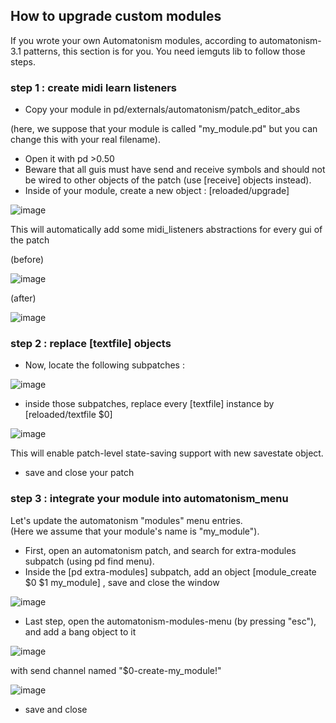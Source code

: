 ## How to upgrade custom modules
If you wrote your own Automatonism modules, according to automatonism-3.1 patterns, this section is for you.
You need iemguts lib to follow those steps.

### step 1 : create midi learn listeners
* Copy your module in pd/externals/automatonism/patch_editor_abs

(here, we suppose that your module is called "my_module.pd" but you can change this with your real filename).
* Open it with pd >0.50
* Beware that all guis must have send and receive symbols and should not be wired to other objects of the patch (use [receive] objects instead).
* Inside of your module, create a new object : [reloaded/upgrade]

![image](https://user-images.githubusercontent.com/1431894/119808872-d5940280-bee4-11eb-8e6e-1c3f6a910870.png)

This will automatically add some midi_listeners abstractions for every gui of the patch

(before) 

![image](https://user-images.githubusercontent.com/1431894/119808535-80f08780-bee4-11eb-84f1-61a8725128ba.png)

(after)

![image](https://user-images.githubusercontent.com/1431894/119814432-af716100-beea-11eb-851b-379359666811.png)


### step 2 : replace [textfile] objects
* Now, locate the following subpatches : 

![image](https://user-images.githubusercontent.com/1431894/119809281-3f141100-bee5-11eb-8e74-7ac6e0b36bbf.png)

* inside those subpatches, replace every [textfile] instance by [reloaded/textfile $0]

![image](https://user-images.githubusercontent.com/1431894/119809677-a8941f80-bee5-11eb-9eab-74197f290275.png)

This will enable patch-level state-saving support with new savestate object.
 
* save and close your patch

### step 3 : integrate your module into automatonism_menu
Let's update the automatonism "modules" menu entries.  
(Here we assume that your module's name is "my_module").
* First, open an automatonism patch, and search for extra-modules subpatch (using pd find menu).
* Inside the [pd extra-modules] subpatch, add an object [module_create $0 $1 my_module] , save and close the window

![image](https://user-images.githubusercontent.com/1431894/119811171-14c35300-bee7-11eb-8328-b58759cbc51e.png)

* Last step, open the automatonism-modules-menu (by pressing "esc"), and add a bang object to it

![image](https://user-images.githubusercontent.com/1431894/119813412-87353280-bee9-11eb-881f-b90f9bef65d5.png)

with send channel named "$0-create-my_module!"

![image](https://user-images.githubusercontent.com/1431894/119812022-fc076d00-bee7-11eb-864f-77d85e2a4483.png) 

* save and close

